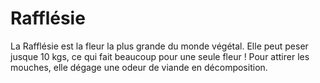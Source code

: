 # Rafflésie

La Rafflésie est la fleur la plus grande du monde végétal. Elle peut peser
jusque 10 kgs, ce qui fait beaucoup pour une seule fleur ! Pour attirer les
mouches, elle dégage une odeur de viande en décomposition.
